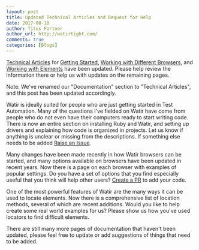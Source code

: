 ```yaml
---
layout: post
title: Updated Technical Articles and Request for Help
date: 2017-08-10
author: Titus Fortner
author_url: http://watirtight.com/
comments: true
categories: [Blogs]
---
```


[Technical Articles](/articles) for [Getting Started](/articles#getting-started), 
 [Working with Different Browsers](/articles#working-with-different-browsers),
 and [Working with Elements](/articles#working-with-elements) have been updated. 
 Please help review the information there or help us with updates on the
 remaining pages.

<!--more-->

Note: We've renamed our "Documentation" section to "Technical Articles", and this
 post has been updated accordingly.

Watir is ideally suited for people who are just getting started in Test
Automation. Many of the questions I've fielded on Watir have come
from people who do not even have their computers ready to start writing
code. There is now an entire section on installing Ruby and Watir, and
setting up drivers and explaining how code is organized in projects.
Let us know if anything is unclear or missing from the descriptions. If
something else needs to be added [Raise an Issue](https://github.com/watir/watir/issues/new).
 
Many changes have been made recently in how Watir browsers can be started, 
and many options available on browsers have been updated in recent years.
Now there is a page on each browser with examples of popular settings.
Do you have a set of options that you find especially useful that you think
will help other users?
[Create a PR](https://github.com/watir/watir/pulls/new) to add your code.

One of the most powerful features of Watir are the many ways it can
be used to locate elements. Now there is a comprehensive list of location methods,
several of which are recent additions. Would you like to help create
some real world examples for us? Please show us how you've used locators
to find difficult elements.

There are still many more pages of documentation that haven't been updated,
please feel free to update or add suggestions of things that need to be added.
 
 
